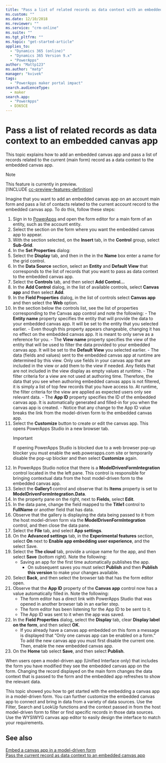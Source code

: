 ```yaml
---
title: "Pass a list of related records as data context with an embedded canvas app | MicrosoftDocs"
ms.custom: ""
ms.date: 12/10/2018
ms.reviewer: ""
ms.service: "crm-online"
ms.suite: ""
ms.tgt_pltfrm: ""
ms.topic: "get-started-article"
applies_to: 
  - "Dynamics 365 (online)"
  - "Dynamics 365 Version 9.x"
  - "PowerApps"
author: "Mattp123"
ms.author: "matp"
manager: "kvivek"
tags: 
  - "PowerApps maker portal impact"
search.audienceType: 
  - maker
search.app: 
  - "PowerApps"
  - D365CE
---
```


# Pass a list of related records as data context to an embedded canvas app

This topic explains how to add an embedded canvas app and pass a list of records related to the current (main form) record as a data context to the embedded canvas app.

> [!NOTE]
> This feature is currently in preview. <br />
> [!INCLUDE [cc-preview-features-definition](../../includes/cc-preview-features-definition.md)]

Imagine that you want to add an embedded canvas app on an account main form and pass a list of contacts related to the current account record to the embedded canvas app. To do this, follow these steps:

1.	Sign in to [PowerApps](https://web.powerapps.com/?utm_source=padocs&utm_medium=linkinadoc&utm_campaign=referralsfromdoc) and open the form editor for a main form of an entity, such as the account entity.
2.	Select the section on the form where you want the embedded canvas app to appear.
3.	With the section selected, on the **Insert** tab, in the **Control** group, select **Sub-Grid**.
4.	In the **Set Properties** dialog: 
   1. Select the **Display** tab, and then in the in the **Name** box enter a name for the grid control.
   2. In the **Data Source** section, select an **Entity** and **Default View** that corresponds to the list of records that you want to pass as data context to the embedded canvas app.
   3. Select the **Controls** tab, and then select **Add Control…**
   4. In the **Add Control** dialog, in the list of available controls, select **Canvas app** and then select **Add**.
   5. In the **Field Properties** dialog, in the list of controls select **Canvas app** and then select the **Web** option.
   6.	In the section below the controls list, see the list of properties corresponding to the Canvas app control and note the following:
    - 	The **Entity name** property specifies the entity that will provide the data to your embedded canvas app. It will be set to the entity that you selected earlier.
       - Even though this property appears changeable, changing it has no effect on the embedded canvas app. It is meant to only serve as a reference for you.
    - The **View name** property specifies the view of the entity that will be used to filter the data provided to your embedded canvas app. It will be set to the **Default View** you selected earlier.
       - The data (fields and values) sent to the embedded canvas app at runtime are determined by this view. Only use fields in your canvas app that are included in the view or add them to the view if needed. Any fields that are not included in the view display as empty values at runtime.
       - The filter criteria for a view are not used at authoring time. Therefore, the data that you see when authoring embedded canvas apps is not filtered, it is simply a list of top few records that you have access to. At runtime, the filter criteria for the view are applied as expected users only see relevant data.
    - The **App ID** property specifies the ID of the embedded canvas app. It is automatically generated and filled-in for you when the canvas app is created.
       - 	Notice that any change to the App ID value breaks the link from the model-driven form to the embedded canvas app.
7.	Select the **Customize** button to create or edit the canvas app. This opens PowerApps Studio in a new browser tab.
	 > [!IMPORTANT]
     > If opening PowerApps Studio is blocked due to a web browser pop-up blocker you must enable the web.powerapps.com site or temporarily disable the pop-up blocker and then select **Customize** again. 
8.	In PowerApps Studio notice that there is a **ModelDrivenFormIntegration** control located in the the left pane. This control is responsible for bringing contextual data from the host model-driven form to the embedded canvas app. 
9.	Select the **Gallery1** control and observe that its **Items** property is set to **ModelDrivenFormIntegration.Data**.
10.	In the property pane on the right, next to **Fields**, select **Edit**.
11.	In the data pane, change the field mapped to the **Title1** control to **FullName** or another field that has data.
12.	Observe that the gallery is displaying the data being passed to it from the host model-driven form via the **ModelDrivenFormIntegration** control, and then close the data pane.
13.	Select the **File** tab, and select **App settings**.
14.	On the **Advanced settings** tab, in the **Experimental features** section, select **On** next to **Enable app embedding user experience**, and the select Save.
1. Select the **The cloud** tab, provide a unique name for the app, and then select **Save** (bottom right). Note the following: 
    - Saving an app for the first time automatically publishes the app. 
	  - On subsequent saves you must select **Publish** and then **Publish this version** to make your changes available.
16.	Select **Back**, and then select the browser tab that has the form editor open. 
17.	Observe that the **App ID** property of the **Canvas app** control now has a value automatically filled in. Note the following: 
     - 	The form editor has a direct link with PowerApps Studio that was opened in another browser tab in an earlier step.
     - 	The form editor has been listening for the App ID to be sent to it.
     - 	The App ID was sent to it when the app was saved.
18.	In the **Field Properties** dialog, select the **Display** tab, clear **Display label on the form**, and then select **OK**.
     - If you already have a canvas app embedded on this form a message is displayed that “Only one canvas app can be enabled on a form.” To add the new canvas app you must first disable the current one. <!-- (LINK TO ARTICLE #5 – ANCHOR-DISABLE-APP)--> Then, enable the new embedded canvas app. <!-- (LINK TO ARTICLE #5 – ANCHOR-ENABLE-APP)   -->
19.	On the **Home** tab select **Save**, and then select **Publish**.

When users open a model-driven app (Unified Interface only) that includes the form you have modified they see the embedded canvas app on the form. Changing the record displayed on the main form changes the data context that is passed to the form and the embedded app refreshes to show the relevant data.

This topic showed you how to get started with the embedding a canvas app in a model-driven form. You can further customize the embedded canvas app to connect and bring in data from a variety of data sources. Use the Filter, Search and LookUp functions and the context passed in from the host model-driven form to filter or find specific records in those data sources. Use the WYSIWYG canvas app editor to easily design the interface to match your requirements.

## See also
[Embed a canvas app in a model-driven form](embed-canvas-app-in-form.md) <br />
[Pass the current record as data context to an embedded canvas app](pass-current-embedded-canvas-app.md)